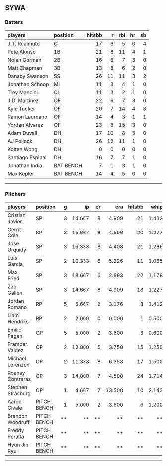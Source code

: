 ## SYWA

### Batters

 |players          |position  | hitsbb|  r| rbi| hr| sb| 
|:----------------|:---------|------:|--:|---:|--:|--:| 
|J.T. Realmuto    |C         |     17|  6|   5|  0|  4| 
|Pete Alonso      |1B        |     21|  8|  11|  4|  1| 
|Nolan Gorman     |2B        |     16|  6|   7|  3|  0| 
|Matt Chapman     |3B        |     13|  8|   6|  2|  0| 
|Dansby Swanson   |SS        |     26| 11|  11|  3|  2| 
|Jonathan Schoop  |MI        |     11|  3|   4|  1|  0| 
|Trey Mancini     |CI        |     11|  3|   2|  1|  0| 
|J.D. Martinez    |OF        |     22|  6|   7|  3|  0| 
|Kyle Tucker      |OF        |     20|  7|  14|  4|  3| 
|Ramon Laureano   |OF        |     14|  4|   3|  1|  1| 
|Yordan Alvarez   |OF        |     23|  8|  15|  3|  0| 
|Adam Duvall      |DH        |     17| 10|   8|  5|  0| 
|AJ Pollock       |DH        |     26| 12|  11|  1|  0| 
|Kolten Wong      |DH        |      0|  0|   0|  0|  0| 
|Santiago Espinal |DH        |     16|  7|   7|  1|  0| 
|Jonathan India   |BAT BENCH |      7|  1|   3|  1|  0| 
|Max Kepler       |BAT BENCH |     14|  4|   5|  0|  0| 

* * *

### Pitchers

 
|players           |position    |  g|     ip| er|    era| hitsbb|  whip| so|  w| sv| 
|:-----------------|:-----------|--:|------:|--:|------:|------:|-----:|--:|--:|--:| 
|Cristian Javier   |SP          |  3| 14.667|  8|  4.909|     21| 1.432| 16|  1|  0| 
|Gerrit Cole       |SP          |  3| 15.667|  8|  4.596|     20| 1.277| 22|  1|  0| 
|Jose Urquidy      |SP          |  3| 16.333|  8|  4.408|     21| 1.286| 12|  1|  0| 
|Luis Garcia       |SP          |  2| 10.333|  6|  5.226|     11| 1.065| 16|  1|  0| 
|Max Fried         |SP          |  3| 18.667|  6|  2.893|     22| 1.179| 22|  2|  0| 
|Zac Gallen        |SP          |  3| 14.667|  8|  4.909|     18| 1.227| 18|  0|  0| 
|Jordan Romano     |RP          |  5|  5.667|  2|  3.176|      8| 1.412|  4|  0|  1| 
|Liam Hendriks     |RP          |  2|  2.000|  0|  0.000|      1| 0.500|  1|  0|  0| 
|Emilio Pagan      |OP          |  5|  5.000|  2|  3.600|      3| 0.600|  7|  0|  2| 
|Framber Valdez    |OP          |  2| 12.000|  5|  3.750|     15| 1.250| 13|  1|  0| 
|Michael Lorenzen  |OP          |  2| 11.333|  8|  6.353|     17| 1.500|  7|  1|  0| 
|Roansy Contreras  |OP          |  3| 14.000|  7|  4.500|     24| 1.714| 12|  1|  0| 
|Stephen Strasburg |OP          |  1|  4.667|  7| 13.500|     10| 2.143|  5|  0|  0| 
|Aaron Civale      |PITCH BENCH |  1|  5.000|  2|  3.600|      6| 1.200|  7|  0|  0| 
|Brandon Woodruff  |PITCH BENCH | **|     **| **|     **|     **|    **| **| **| **| 
|Freddy Peralta    |PITCH BENCH | **|     **| **|     **|     **|    **| **| **| **| 
|Hyun Jin Ryu      |PITCH BENCH | **|     **| **|     **|     **|    **| **| **| **| 


* * *


